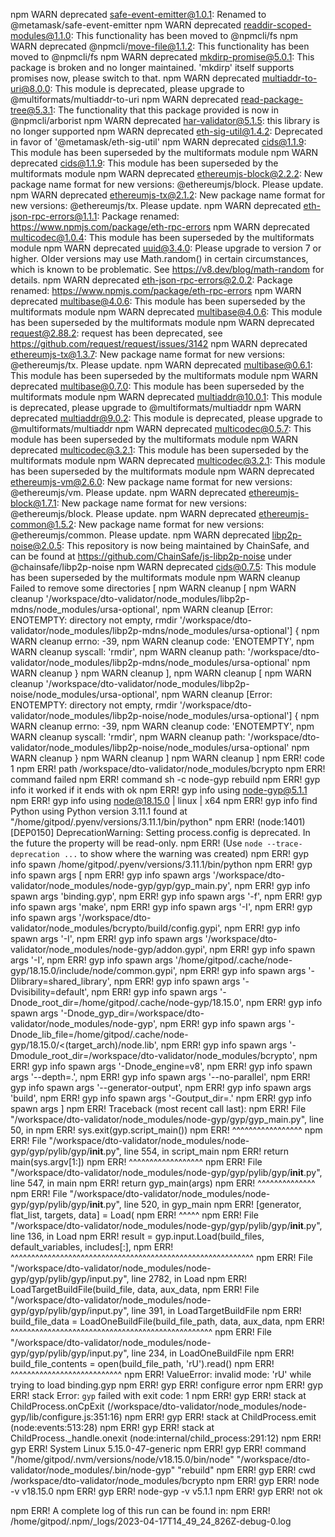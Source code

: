 npm WARN deprecated safe-event-emitter@1.0.1: Renamed to @metamask/safe-event-emitter
npm WARN deprecated readdir-scoped-modules@1.1.0: This functionality has been moved to @npmcli/fs
npm WARN deprecated @npmcli/move-file@1.1.2: This functionality has been moved to @npmcli/fs
npm WARN deprecated mkdirp-promise@5.0.1: This package is broken and no longer maintained. 'mkdirp' itself supports promises now, please switch to that.
npm WARN deprecated multiaddr-to-uri@8.0.0: This module is deprecated, please upgrade to @multiformats/multiaddr-to-uri
npm WARN deprecated read-package-tree@5.3.1: The functionality that this package provided is now in @npmcli/arborist
npm WARN deprecated har-validator@5.1.5: this library is no longer supported
npm WARN deprecated eth-sig-util@1.4.2: Deprecated in favor of '@metamask/eth-sig-util'
npm WARN deprecated cids@1.1.9: This module has been superseded by the multiformats module
npm WARN deprecated cids@1.1.9: This module has been superseded by the multiformats module
npm WARN deprecated ethereumjs-block@2.2.2: New package name format for new versions: @ethereumjs/block. Please update.
npm WARN deprecated ethereumjs-tx@2.1.2: New package name format for new versions: @ethereumjs/tx. Please update.
npm WARN deprecated eth-json-rpc-errors@1.1.1: Package renamed: https://www.npmjs.com/package/eth-rpc-errors
npm WARN deprecated multicodec@1.0.4: This module has been superseded by the multiformats module
npm WARN deprecated uuid@3.4.0: Please upgrade  to version 7 or higher.  Older versions may use Math.random() in certain circumstances, which is known to be problematic.  See https://v8.dev/blog/math-random for details.
npm WARN deprecated eth-json-rpc-errors@2.0.2: Package renamed: https://www.npmjs.com/package/eth-rpc-errors
npm WARN deprecated multibase@4.0.6: This module has been superseded by the multiformats module
npm WARN deprecated multibase@4.0.6: This module has been superseded by the multiformats module
npm WARN deprecated request@2.88.2: request has been deprecated, see https://github.com/request/request/issues/3142
npm WARN deprecated ethereumjs-tx@1.3.7: New package name format for new versions: @ethereumjs/tx. Please update.
npm WARN deprecated multibase@0.6.1: This module has been superseded by the multiformats module
npm WARN deprecated multibase@0.7.0: This module has been superseded by the multiformats module
npm WARN deprecated multiaddr@10.0.1: This module is deprecated, please upgrade to @multiformats/multiaddr
npm WARN deprecated multiaddr@9.0.2: This module is deprecated, please upgrade to @multiformats/multiaddr
npm WARN deprecated multicodec@0.5.7: This module has been superseded by the multiformats module
npm WARN deprecated multicodec@3.2.1: This module has been superseded by the multiformats module
npm WARN deprecated multicodec@3.2.1: This module has been superseded by the multiformats module
npm WARN deprecated ethereumjs-vm@2.6.0: New package name format for new versions: @ethereumjs/vm. Please update.
npm WARN deprecated ethereumjs-block@1.7.1: New package name format for new versions: @ethereumjs/block. Please update.
npm WARN deprecated ethereumjs-common@1.5.2: New package name format for new versions: @ethereumjs/common. Please update.
npm WARN deprecated libp2p-noise@2.0.5: This repository is now being maintained by ChainSafe, and can be found at https://github.com/ChainSafe/js-libp2p-noise under @chainsafe/libp2p-noise
npm WARN deprecated cids@0.7.5: This module has been superseded by the multiformats module
npm WARN cleanup Failed to remove some directories [
npm WARN cleanup   [
npm WARN cleanup     '/workspace/dto-validator/node_modules/libp2p-mdns/node_modules/ursa-optional',
npm WARN cleanup     [Error: ENOTEMPTY: directory not empty, rmdir '/workspace/dto-validator/node_modules/libp2p-mdns/node_modules/ursa-optional'] {
npm WARN cleanup       errno: -39,
npm WARN cleanup       code: 'ENOTEMPTY',
npm WARN cleanup       syscall: 'rmdir',
npm WARN cleanup       path: '/workspace/dto-validator/node_modules/libp2p-mdns/node_modules/ursa-optional'
npm WARN cleanup     }
npm WARN cleanup   ],
npm WARN cleanup   [
npm WARN cleanup     '/workspace/dto-validator/node_modules/libp2p-noise/node_modules/ursa-optional',
npm WARN cleanup     [Error: ENOTEMPTY: directory not empty, rmdir '/workspace/dto-validator/node_modules/libp2p-noise/node_modules/ursa-optional'] {
npm WARN cleanup       errno: -39,
npm WARN cleanup       code: 'ENOTEMPTY',
npm WARN cleanup       syscall: 'rmdir',
npm WARN cleanup       path: '/workspace/dto-validator/node_modules/libp2p-noise/node_modules/ursa-optional'
npm WARN cleanup     }
npm WARN cleanup   ]
npm WARN cleanup ]
npm ERR! code 1
npm ERR! path /workspace/dto-validator/node_modules/bcrypto
npm ERR! command failed
npm ERR! command sh -c node-gyp rebuild
npm ERR! gyp info it worked if it ends with ok
npm ERR! gyp info using node-gyp@5.1.1
npm ERR! gyp info using node@18.15.0 | linux | x64
npm ERR! gyp info find Python using Python version 3.11.1 found at "/home/gitpod/.pyenv/versions/3.11.1/bin/python"
npm ERR! (node:1401) [DEP0150] DeprecationWarning: Setting process.config is deprecated. In the future the property will be read-only.
npm ERR! (Use `node --trace-deprecation ...` to show where the warning was created)
npm ERR! gyp info spawn /home/gitpod/.pyenv/versions/3.11.1/bin/python
npm ERR! gyp info spawn args [
npm ERR! gyp info spawn args   '/workspace/dto-validator/node_modules/node-gyp/gyp/gyp_main.py',
npm ERR! gyp info spawn args   'binding.gyp',
npm ERR! gyp info spawn args   '-f',
npm ERR! gyp info spawn args   'make',
npm ERR! gyp info spawn args   '-I',
npm ERR! gyp info spawn args   '/workspace/dto-validator/node_modules/bcrypto/build/config.gypi',
npm ERR! gyp info spawn args   '-I',
npm ERR! gyp info spawn args   '/workspace/dto-validator/node_modules/node-gyp/addon.gypi',
npm ERR! gyp info spawn args   '-I',
npm ERR! gyp info spawn args   '/home/gitpod/.cache/node-gyp/18.15.0/include/node/common.gypi',
npm ERR! gyp info spawn args   '-Dlibrary=shared_library',
npm ERR! gyp info spawn args   '-Dvisibility=default',
npm ERR! gyp info spawn args   '-Dnode_root_dir=/home/gitpod/.cache/node-gyp/18.15.0',
npm ERR! gyp info spawn args   '-Dnode_gyp_dir=/workspace/dto-validator/node_modules/node-gyp',
npm ERR! gyp info spawn args   '-Dnode_lib_file=/home/gitpod/.cache/node-gyp/18.15.0/<(target_arch)/node.lib',
npm ERR! gyp info spawn args   '-Dmodule_root_dir=/workspace/dto-validator/node_modules/bcrypto',
npm ERR! gyp info spawn args   '-Dnode_engine=v8',
npm ERR! gyp info spawn args   '--depth=.',
npm ERR! gyp info spawn args   '--no-parallel',
npm ERR! gyp info spawn args   '--generator-output',
npm ERR! gyp info spawn args   'build',
npm ERR! gyp info spawn args   '-Goutput_dir=.'
npm ERR! gyp info spawn args ]
npm ERR! Traceback (most recent call last):
npm ERR!   File "/workspace/dto-validator/node_modules/node-gyp/gyp/gyp_main.py", line 50, in <module>
npm ERR!     sys.exit(gyp.script_main())
npm ERR!              ^^^^^^^^^^^^^^^^^
npm ERR!   File "/workspace/dto-validator/node_modules/node-gyp/gyp/pylib/gyp/__init__.py", line 554, in script_main
npm ERR!     return main(sys.argv[1:])
npm ERR!            ^^^^^^^^^^^^^^^^^^
npm ERR!   File "/workspace/dto-validator/node_modules/node-gyp/gyp/pylib/gyp/__init__.py", line 547, in main
npm ERR!     return gyp_main(args)
npm ERR!            ^^^^^^^^^^^^^^
npm ERR!   File "/workspace/dto-validator/node_modules/node-gyp/gyp/pylib/gyp/__init__.py", line 520, in gyp_main
npm ERR!     [generator, flat_list, targets, data] = Load(
npm ERR!                                             ^^^^^
npm ERR!   File "/workspace/dto-validator/node_modules/node-gyp/gyp/pylib/gyp/__init__.py", line 136, in Load
npm ERR!     result = gyp.input.Load(build_files, default_variables, includes[:],
npm ERR!              ^^^^^^^^^^^^^^^^^^^^^^^^^^^^^^^^^^^^^^^^^^^^^^^^^^^^^^^^^^^
npm ERR!   File "/workspace/dto-validator/node_modules/node-gyp/gyp/pylib/gyp/input.py", line 2782, in Load
npm ERR!     LoadTargetBuildFile(build_file, data, aux_data,
npm ERR!   File "/workspace/dto-validator/node_modules/node-gyp/gyp/pylib/gyp/input.py", line 391, in LoadTargetBuildFile
npm ERR!     build_file_data = LoadOneBuildFile(build_file_path, data, aux_data,
npm ERR!                       ^^^^^^^^^^^^^^^^^^^^^^^^^^^^^^^^^^^^^^^^^^^^^^^^^
npm ERR!   File "/workspace/dto-validator/node_modules/node-gyp/gyp/pylib/gyp/input.py", line 234, in LoadOneBuildFile
npm ERR!     build_file_contents = open(build_file_path, 'rU').read()
npm ERR!                           ^^^^^^^^^^^^^^^^^^^^^^^^^^^
npm ERR! ValueError: invalid mode: 'rU' while trying to load binding.gyp
npm ERR! gyp ERR! configure error 
npm ERR! gyp ERR! stack Error: `gyp` failed with exit code: 1
npm ERR! gyp ERR! stack     at ChildProcess.onCpExit (/workspace/dto-validator/node_modules/node-gyp/lib/configure.js:351:16)
npm ERR! gyp ERR! stack     at ChildProcess.emit (node:events:513:28)
npm ERR! gyp ERR! stack     at ChildProcess._handle.onexit (node:internal/child_process:291:12)
npm ERR! gyp ERR! System Linux 5.15.0-47-generic
npm ERR! gyp ERR! command "/home/gitpod/.nvm/versions/node/v18.15.0/bin/node" "/workspace/dto-validator/node_modules/.bin/node-gyp" "rebuild"
npm ERR! gyp ERR! cwd /workspace/dto-validator/node_modules/bcrypto
npm ERR! gyp ERR! node -v v18.15.0
npm ERR! gyp ERR! node-gyp -v v5.1.1
npm ERR! gyp ERR! not ok

npm ERR! A complete log of this run can be found in:
npm ERR!     /home/gitpod/.npm/_logs/2023-04-17T14_49_24_826Z-debug-0.log
